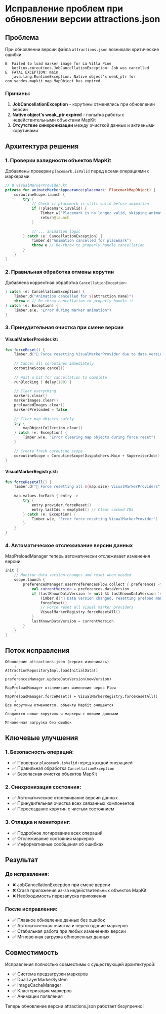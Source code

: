 # Исправление проблем при обновлении версии attractions.json

## Проблема

При обновлении версии файла `attractions.json` возникали критические ошибки:

```
E  Failed to load marker image for La Villa Pine
   kotlinx.coroutines.JobCancellationException: Job was cancelled
E  FATAL EXCEPTION: main
   java.lang.RuntimeException: Native object's weak_ptr for com.yandex.mapkit.map.MapObject has expired
```

### Причины:
1. **JobCancellationException** - корутины отменялись при обновлении версии
2. **Native object's weak_ptr expired** - попытка работы с недействительными объектами MapKit
3. **Отсутствие синхронизации** между очисткой данных и активными корутинами

## Архитектура решения

### 1. Проверки валидности объектов MapKit

Добавлены проверки `placemark.isValid` перед всеми операциями с маркерами:

```kotlin
// В VisualMarkerProvider.kt
private fun animateMarkerAppearance(placemark: PlacemarkMapObject) {
    coroutineScope.launch {
        try {
            // Check if placemark is still valid before animation
            if (!placemark.isValid) {
                Timber.w("Placemark is no longer valid, skipping animation")
                return@launch
            }
            
            // ... animation logic
        } catch (e: CancellationException) {
            Timber.d("Animation cancelled for placemark")
            throw e // Re-throw to properly handle cancellation
        }
    }
}
```

### 2. Правильная обработка отмены корутин

Добавлена корректная обработка `CancellationException`:

```kotlin
} catch (e: CancellationException) {
    Timber.d("Animation cancelled for ${attraction.name}")
    throw e // Re-throw cancellation to properly handle it
} catch (e: Exception) {
    Timber.e(e, "Error during marker animation")
}
```

### 3. Принудительная очистка при смене версии

#### VisualMarkerProvider.kt:
```kotlin
fun forceReset() {
    Timber.d("🔄 Force resetting VisualMarkerProvider due to data version change")
    
    // Cancel all coroutines immediately
    coroutineScope.cancel()
    
    // Wait a bit for cancellation to complete
    runBlocking { delay(100) }
    
    // Clear everything
    markers.clear()
    markerImages.clear()
    preloadedImages.clear()
    markersPreloaded = false
    
    // Clear map objects safely
    try {
        mapObjectCollection.clear()
    } catch (e: Exception) {
        Timber.w(e, "Error clearing map objects during force reset")
    }
    
    // Create fresh coroutine scope
    coroutineScope = CoroutineScope(Dispatchers.Main + SupervisorJob())
}
```

#### VisualMarkerRegistry.kt:
```kotlin
fun forceResetAll() {
    Timber.d("🔄 Force resetting all ${map.size} VisualMarkerProviders")
    
    map.values.forEach { entry ->
        try {
            entry.provider.forceReset()
            entry.lastIds = emptySet() // Clear cached IDs
        } catch (e: Exception) {
            Timber.w(e, "Error force resetting VisualMarkerProvider")
        }
    }
}
```

### 4. Автоматическое отслеживание версии данных

MapPreloadManager теперь автоматически отслеживает изменения версии:

```kotlin
init {
    // Monitor data version changes and reset when needed
    scope.launch {
        preferencesManager.userPreferencesFlow.collect { preferences ->
            val currentVersion = preferences.dataVersion
            if (lastKnownDataVersion != null && lastKnownDataVersion != currentVersion) {
                Timber.d("🔄 Data version changed, resetting preload manager")
                forceReset()
                // Force reset all visual marker providers
                VisualMarkerRegistry.forceResetAll()
            }
            lastKnownDataVersion = currentVersion
        }
    }
}
```

## Поток исправления

```
Обновление attractions.json (версия изменилась)
    ↓
AttractionRepositoryImpl.loadInitialData()
    ↓
preferencesManager.updateDataVersion(newVersion)
    ↓
MapPreloadManager отслеживает изменение через Flow
    ↓
MapPreloadManager.forceReset() + VisualMarkerRegistry.forceResetAll()
    ↓
Все корутины отменяются, объекты MapKit очищаются
    ↓
Создаются новые корутины и маркеры с новыми данными
    ↓
Мгновенная загрузка без ошибок
```

## Ключевые улучшения

### 1. Безопасность операций:
- ✅ Проверка `placemark.isValid` перед каждой операцией
- ✅ Правильная обработка `CancellationException`
- ✅ Безопасная очистка объектов MapKit

### 2. Синхронизация состояния:
- ✅ Автоматическое отслеживание версии данных
- ✅ Принудительная очистка всех связанных компонентов
- ✅ Пересоздание корутин с чистым состоянием

### 3. Отладка и мониторинг:
- ✅ Подробное логирование всех операций
- ✅ Отслеживание состояния маркеров
- ✅ Информативные сообщения об ошибках

## Результат

### До исправления:
- ❌ JobCancellationException при смене версии
- ❌ Crash приложения из-за недействительных объектов MapKit
- ❌ Необходимость перезапуска приложения

### После исправления:
- ✅ Плавное обновление данных без ошибок
- ✅ Автоматическая очистка и пересоздание маркеров
- ✅ Стабильная работа при любых изменениях версии
- ✅ Мгновенная загрузка обновленных данных

## Совместимость

Исправления полностью совместимы с существующей архитектурой:
- ✅ Система предзагрузки маркеров
- ✅ DualLayerMarkerSystem
- ✅ ImageCacheManager
- ✅ Кластеризация маркеров
- ✅ Анимации появления

Теперь обновление версии attractions.json работает безупречно!
